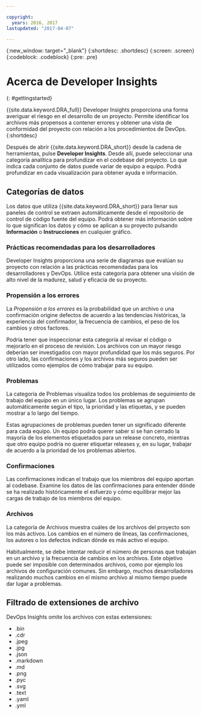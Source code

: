 ```yaml
---

copyright:
  years: 2016, 2017
lastupdated: "2017-04-07"

---
```


{:new_window: target="_blank"}
{:shortdesc: .shortdesc}
{:screen: .screen}
{:codeblock: .codeblock}
{:pre: .pre}

# Acerca de Developer Insights
{: #gettingstarted}

{{site.data.keyword.DRA_full}} Developer Insights proporciona una forma averiguar el riesgo en el desarrollo de un proyecto. Permite identificar los archivos más propensos a contener errores y obtener una vista de conformidad del proyecto con relación a los procedimientos de DevOps.
{:shortdesc}

Después de abrir {{site.data.keyword.DRA_short}} desde la cadena de herramientas, pulse **Developer Insights**. Desde allí, puede seleccionar una categoría analítica para profundizar en el codebase del proyecto. Lo que indica cada conjunto de datos puede variar de equipo a equipo. Podrá profundizar en cada visualización para obtener ayuda e información. 

## Categorías de datos
Los datos que utiliza {{site.data.keyword.DRA_short}} para llenar sus paneles de control se extraen automáticamente desde el repositorio de control de código fuente del equipo. Podrá obtener más información sobre lo que significan los datos y cómo se aplican a su proyecto pulsando **Información** o **Instrucciones** en cualquier gráfico.

### Prácticas recomendadas para los desarrolladores

Developer Insights proporciona una serie de diagramas que evalúan su proyecto con relación a las prácticas recomendadas para los desarrolladores y DevOps. Utilice esta categoría para obtener una visión de alto nivel de la madurez, salud y eficacia de su proyecto. 

### Propensión a los errores

La *Propensión a los errores* es la probabilidad que un archivo o una confirmación origine defectos de acuerdo a las tendencias históricas, la experiencia del confirmador, la frecuencia de cambios, el peso de los cambios y otros factores. 

Podría tener que inspeccionar esta categoría al revisar el código o mejorarlo en el proceso de revisión. Los archivos con un mayor riesgo deberían ser investigados con mayor profundidad que los más seguros. Por otro lado, las confirmaciones y los archivos más seguros pueden ser utilizados como ejemplos de cómo trabajar para su equipo.

### Problemas

La categoría de Problemas visualiza todos los problemas de seguimiento de trabajo del equipo en un único lugar. Los problemas se agrupan automáticamente según el tipo, la prioridad y las etiquetas, y se pueden mostrar a lo largo del tiempo. 

Estas agrupaciones de problemas pueden tener un significado diferente para cada equipo. Un equipo podría querer saber si se han cerrado la mayoría de los elementos etiquetados para un release concreto, mientras que otro equipo podría no querer etiquetar releases y, en su lugar, trabajar de acuerdo a la prioridad de los problemas abiertos.  

### Confirmaciones

Las confirmaciones indican el trabajo que los miembros del equipo aportan al codebase. Examine los datos de las confirmaciones para entender dónde se ha realizado históricamente el esfuerzo y cómo equilibrar mejor las cargas de trabajo de los miembros del equipo. 

### Archivos

La categoría de Archivos muestra cuáles de los archivos del proyecto son los más activos. Los cambios en el número de líneas, las confirmaciones, los autores o los defectos indican dónde es más activo el equipo. 

Habitualmente, se debe intentar reducir el número de personas que trabajan en un archivo y la frecuencia de cambios en los archivos. Este objetivo puede ser imposible con determinados archivos, como por ejemplo los archivos de configuración comunes. Sin embargo, muchos desarrolladores realizando muchos cambios en el mismo archivo al mismo tiempo puede dar lugar a problemas. 

## Filtrado de extensiones de archivo

DevOps Insights omite los archivos con estas extensiones:

* .bin
* .cdr
* .jpeg
* .jpg
* .json
* .markdown
* .md
* .png
* .pyc
* .svg
* .text
* .yaml
* .yml

